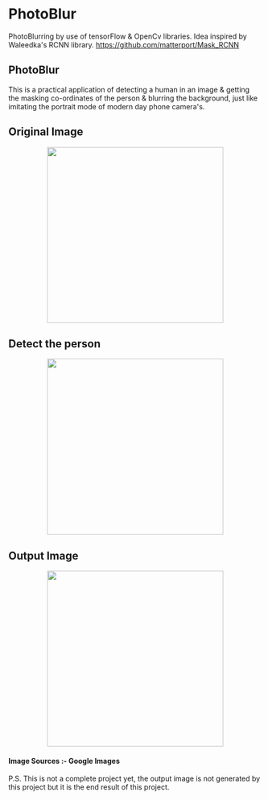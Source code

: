 # PhotoBlur
PhotoBlurring by use of tensorFlow &amp; OpenCv libraries. Idea inspired by Waleedka's RCNN library. 
https://github.com/matterport/Mask_RCNN

<h2>PhotoBlur</h2>

This is a practical application of detecting a human in an image & getting the masking co-ordinates of the person & blurring the background,
just like imitating the portrait mode of modern day phone camera's.


<h2>Original Image</h2>
<p align="center">
  <img src='https://i.imgur.com/KgIYWlV.jpg'  width="350" />
</p>


<h2>Detect the person</h2>
<p align="center">
  <img src='https://i.imgur.com/CXbzPJB.png' width="350" />
</p>



<h2>Output Image</h2>
<p align="center">
  <img src='https://i.imgur.com/thWFTKt.jpg' width="350" />
  
</p>





<h4>Image Sources :- Google Images</h4>

P.S. This is not a complete project yet, the output image is not generated by this project but it is the end result of this project.
